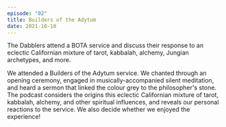```yaml
---
episode: "02"
title: Builders of the Adytum
date: 2021-10-10
---
```


The Dabblers attend a BOTA service and discuss their response to an eclectic Californian mixture of tarot, kabbalah, alchemy, Jungian archetypes, and more.

We attended a Builders of the Adytum service. We chanted through an opening ceremony, engaged in musically-accompanied silent meditation, and heard a sermon that linked the colour grey to the philosopher's stone. The podcast considers the origins this eclectic Californian mixture of tarot, kabbalah, alchemy, and other spiritual influences, and reveals our personal reactions to the service. We also decide whether we enjoyed the experience!
